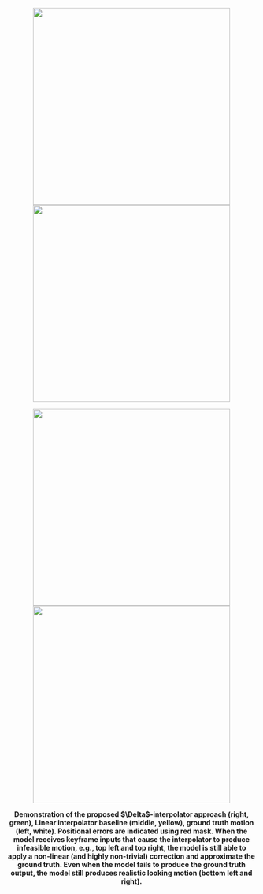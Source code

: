 <p align="center">
  <img width="400"  src=prone_spin_success.gif \> 
  <img width="400"  src=walk_spin_success.gif \>
</p>
<p align="center">
  <img width="400"  src=aiming_fail.gif \> 
  <img width="400"  src=jumps_fail.gif \>
</p>

<figcaption align = "center"><b>Demonstration of the proposed $\Delta$-interpolator approach (right, green), Linear interpolator baseline (middle, yellow), ground truth motion (left, white). Positional errors are indicated using red mask. When the model receives keyframe inputs that cause the interpolator to produce infeasible motion, e.g., top left and top right, the model is still able to apply a non-linear (and highly non-trivial) correction and approximate the ground truth. Even when the model fails to produce the ground truth output, the model still produces realistic looking motion (bottom left and right). </b></figcaption>
